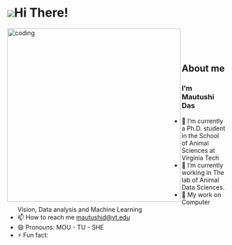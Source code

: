 ![](https://user-images.githubusercontent.com/18350557/176309783-0785949b-9127-417c-8b55-ab5a4333674e.gif)Hi There!
======================================================================================================================================

<img align="left" alt="coding" width="400" src="https://user-images.githubusercontent.com/59734313/157189039-c09b3e38-9f42-42c0-ab54-14f1574190a7.gif"/>

<br>
<br>
<br>

About me
--------
 

### I’m Mautushi Das
  - 🔭 I’m currently a Ph.D. student in the School of Animal Sciences at Virginia Tech
  - 🌱 I’m currently working in The lab of Animal Data Sciences.
  - 💞️ My work on Computer Vision, Data analysis and Machine Learning
  - 📫 How to reach me mautushid@vt.edu
  - 😄 Pronouns: MOU - TU - SHE
  - ⚡ Fun fact:
</p>
